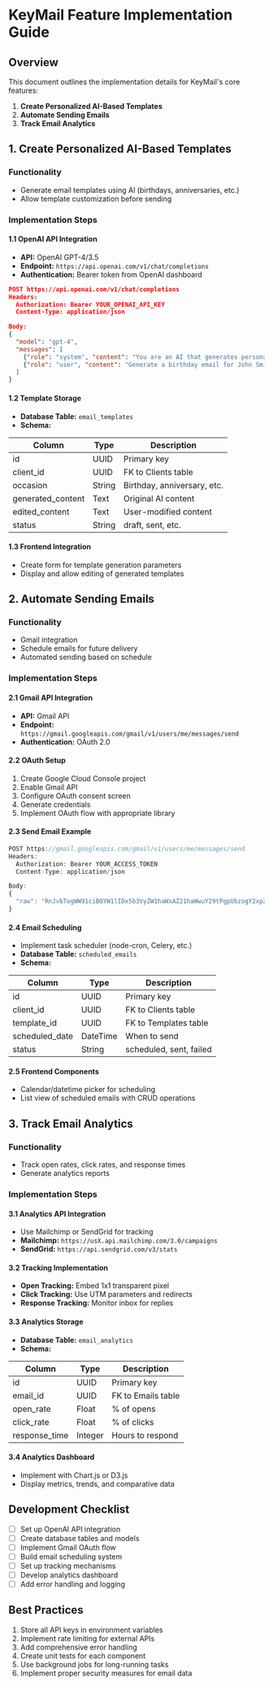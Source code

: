 # KeyMail Feature Implementation Guide

## Overview

This document outlines the implementation details for KeyMail's core features:

1. **Create Personalized AI-Based Templates**
2. **Automate Sending Emails**
3. **Track Email Analytics**

## 1. Create Personalized AI-Based Templates

### Functionality
- Generate email templates using AI (birthdays, anniversaries, etc.)
- Allow template customization before sending

### Implementation Steps

#### 1.1 OpenAI API Integration
- **API:** OpenAI GPT-4/3.5
- **Endpoint:** `https://api.openai.com/v1/chat/completions`
- **Authentication:** Bearer token from OpenAI dashboard

```json
POST https://api.openai.com/v1/chat/completions
Headers:
  Authorization: Bearer YOUR_OPENAI_API_KEY
  Content-Type: application/json

Body:
{
  "model": "gpt-4",
  "messages": [
    {"role": "system", "content": "You are an AI that generates personalized email templates for real estate agents."},
    {"role": "user", "content": "Generate a birthday email for John Smith, who has been a client for 3 years."}
  ]
}
```

#### 1.2 Template Storage
- **Database Table:** `email_templates`
- **Schema:**

| Column | Type | Description |
|--------|------|-------------|
| id | UUID | Primary key |
| client_id | UUID | FK to Clients table |
| occasion | String | Birthday, anniversary, etc. |
| generated_content | Text | Original AI content |
| edited_content | Text | User-modified content |
| status | String | draft, sent, etc. |

#### 1.3 Frontend Integration
- Create form for template generation parameters
- Display and allow editing of generated templates

## 2. Automate Sending Emails

### Functionality
- Gmail integration
- Schedule emails for future delivery
- Automated sending based on schedule

### Implementation Steps

#### 2.1 Gmail API Integration
- **API:** Gmail API
- **Endpoint:** `https://gmail.googleapis.com/gmail/v1/users/me/messages/send`
- **Authentication:** OAuth 2.0

#### 2.2 OAuth Setup
1. Create Google Cloud Console project
2. Enable Gmail API
3. Configure OAuth consent screen
4. Generate credentials
5. Implement OAuth flow with appropriate library

#### 2.3 Send Email Example

```javascript
POST https://gmail.googleapis.com/gmail/v1/users/me/messages/send
Headers:
  Authorization: Bearer YOUR_ACCESS_TOKEN
  Content-Type: application/json

Body:
{
  "raw": "RnJvbTogWW91ciBOYW1lIDx5b3VyZW1haWxAZ21haWwuY29tPgpUbzogY2xpZW50QGV4YW1wbGUuY29tCgpTdWJqZWN0OiBIYXBweSBCaXJ0aGRheSEKCkRlYXIgSm9obiwKCkhvcGUgeW91J3JlIGhhdmluZyBhIGdyZWF0IGRheSEKClJlZ2FyZHMsClRlYW0gS2V5TWFpbA=="
}
```

#### 2.4 Email Scheduling
- Implement task scheduler (node-cron, Celery, etc.)
- **Database Table:** `scheduled_emails`
- **Schema:**

| Column | Type | Description |
|--------|------|-------------|
| id | UUID | Primary key |
| client_id | UUID | FK to Clients table |
| template_id | UUID | FK to Templates table |
| scheduled_date | DateTime | When to send |
| status | String | scheduled, sent, failed |

#### 2.5 Frontend Components
- Calendar/datetime picker for scheduling
- List view of scheduled emails with CRUD operations

## 3. Track Email Analytics

### Functionality
- Track open rates, click rates, and response times
- Generate analytics reports

### Implementation Steps

#### 3.1 Analytics API Integration
- Use Mailchimp or SendGrid for tracking
- **Mailchimp:** `https://usX.api.mailchimp.com/3.0/campaigns`
- **SendGrid:** `https://api.sendgrid.com/v3/stats`

#### 3.2 Tracking Implementation
- **Open Tracking:** Embed 1x1 transparent pixel
- **Click Tracking:** Use UTM parameters and redirects
- **Response Tracking:** Monitor inbox for replies

#### 3.3 Analytics Storage
- **Database Table:** `email_analytics`
- **Schema:**

| Column | Type | Description |
|--------|------|-------------|
| id | UUID | Primary key |
| email_id | UUID | FK to Emails table |
| open_rate | Float | % of opens |
| click_rate | Float | % of clicks |
| response_time | Integer | Hours to respond |

#### 3.4 Analytics Dashboard
- Implement with Chart.js or D3.js
- Display metrics, trends, and comparative data

## Development Checklist

- [ ] Set up OpenAI API integration
- [ ] Create database tables and models
- [ ] Implement Gmail OAuth flow
- [ ] Build email scheduling system
- [ ] Set up tracking mechanisms
- [ ] Develop analytics dashboard
- [ ] Add error handling and logging

## Best Practices

1. Store all API keys in environment variables
2. Implement rate limiting for external APIs
3. Add comprehensive error handling
4. Create unit tests for each component
5. Use background jobs for long-running tasks
6. Implement proper security measures for email data